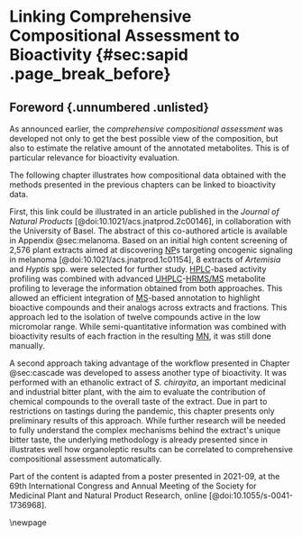# Linking Comprehensive Compositional Assessment to Bioactivity {#sec:sapid .page_break_before}

## Foreword {.unnumbered .unlisted}

As announced earlier, the *comprehensive compositional assessment* was developed not only to get the best possible view of the composition, but also to estimate the relative amount of the annotated metabolites.
This is of particular relevance for bioactivity evaluation.

The following chapter illustrates how compositional data obtained with the methods presented in the previous chapters can be linked to bioactivity data.

First, this link could be illustrated in an article published in the *Journal of Natural Products* [@doi:10.1021/acs.jnatprod.2c00146], in collaboration with the University of Basel.
The abstract of this co-authored article is available in Appendix @sec:melanoma.
Based on an initial high content screening of 2,576 plant extracts aimed at discovering [NP](#np)s targeting oncogenic signaling in melanoma [@doi:10.1021/acs.jnatprod.1c01154], 8 extracts of *Artemisia* and *Hyptis* spp. were selected for further study.
[HPLC](#hplc)-based activity profiling was combined with advanced [UHPLC](#uhplc)-[HR](#hr)[MS/MS](#ms) metabolite profiling to leverage the information obtained from both approaches.
This allowed an efficient integration of [MS](#ms)-based annotation to highlight bioactive compounds and their analogs across extracts and fractions.
This approach led to the isolation of twelve compounds active in the low micromolar range.
While semi-quantitative information was combined with bioactivity results of each fraction in the resulting [MN](#mn), it was still done manually.

A second approach taking advantage of the workflow presented in Chapter @sec:cascade was developed to assess another type of bioactivity.
It was performed with an ethanolic extract of *S. chirayita*, an important medicinal and industrial bitter plant, with the aim to evaluate the contribution of chemical compounds to the overall taste of the extract.
Due in part to restrictions on tastings during the pandemic, this chapter presents only preliminary results of this approach.
While further research will be needed to fully understand the complex mechanisms behind the extract's unique bitter taste, the underlying methodology is already presented since in illustrates well how organoleptic results can be correlated to comprehensive compositional assessment automatically.

Part of the content is adapted from a poster presented in 2021-09, at the 69th International Congress and Annual Meeting of the Society for Medicinal Plant and Natural Product Research, online [@doi:10.1055/s-0041-1736968].

\newpage